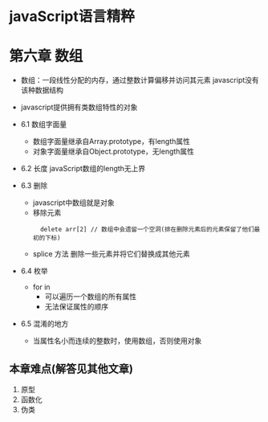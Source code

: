 # javaScript语言精粹 
# 第六章 数组

- 数组：一段线性分配的内存，通过整数计算偏移并访问其元素  javascript没有该种数据结构
- javascript提供拥有类数组特性的对象

- 6.1 数组字面量
  - 数组字面量继承自Array.prototype，有length属性
  - 对象字面量继承自Object.prototype，无length属性

- 6.2 长度
  javaScript数组的length无上界

- 6.3 删除
  - javascript中数组就是对象
  - 移除元素 
    ```
      delete arr[2] // 数组中会遗留一个空洞(排在删除元素后的元素保留了他们最初的下标)
    ```
  - splice 方法
    删除一些元素并将它们替换成其他元素

- 6.4 枚举
  - for in
    - 可以遍历一个数组的所有属性
    - 无法保证属性的顺序

- 6.5 混淆的地方
  - 当属性名小而连续的整数时，使用数组，否则使用对象

## 本章难点(解答见其他文章)
  1. 原型
  2. 函数化
  3. 伪类